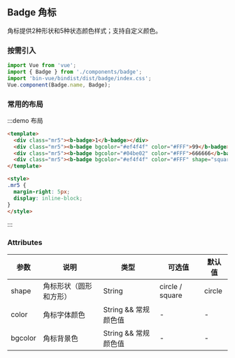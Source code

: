 ## Badge 角标
角标提供2种形状和5种状态颜色样式；支持自定义颜色。

### 按需引入
```javascript
import Vue from 'vue';
import { Badge } from './components/badge';
import 'bin-vue/bindist/dist/badge/index.css';
Vue.component(Badge.name, Badge);
```

### 常用的布局

:::demo 布局

```html
<template>
  <div class="mr5"><b-badge>1</b-badge></div>
  <div class="mr5"><b-badge bgcolor="#ef4f4f" color="#FFF">99</b-badge></div>
  <div class="mr5"><b-badge bgcolor="#04be02" color="#FFF">666666</b-badge></div>
  <div class="mr5"><b-badge bgcolor="#ef4f4f" color="#FFF" shape="square">666666</b-badge></div>
</template>

<style>
.mr5 {
  margin-right: 5px;
  display: inline-block;
}
</style>
```
:::


### Attributes
| 参数        | 说明                       | 类型         | 可选值   | 默认值   |
|-------------|--------------------------- |------------- |----------|----------|
| shape        | 角标形状（圆形和方形）          | String       | circle / square        | circle        |
| color       | 角标字体颜色  | String && 常规颜色值       | -       | -      |
| bgcolor     | 角标背景色  | String && 常规颜色值       | -     | -    |

